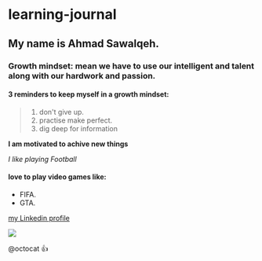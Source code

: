 # learning-journal

## My name is Ahmad Sawalqeh.

### Growth mindset: mean we have to use our intelligent and talent along with our hardwork and passion.

#### 3 reminders to keep myself in a growth mindset:

>1. don't give up.
>2. practise make perfect.
>3. dig deep for information

**I am motivated to achive new things**

*I like playing Football*

#### love to play video games like:
- FIFA.
- GTA.

[my Linkedin profile](https://www.linkedin.com/in/ahmad-alsawalqeh/)

![](https://www.projecttimes.com/media/k2/items/cache/d1450a2ed14552ed8e989d8f6d6cd95f_XL.jpg)

@octocat :+1:
